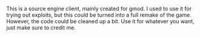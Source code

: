 This is a source engine client, mainly created for gmod.
I used to use it for trying out exploits, but this could be turned into a full remake of the game.
However, the code could be cleaned up a bit.
Use it for whatever you want, just make sure to credit me.